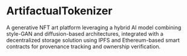 # ArtifactualTokenizer
A generative NFT art platform leveraging a hybrid AI model combining style-GAN and diffusion-based architectures, integrated with a decentralized storage solution using IPFS and Ethereum-based smart contracts for provenance tracking and ownership verification.
